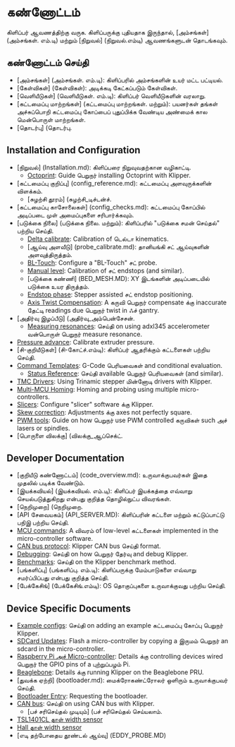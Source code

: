 # கண்ணோட்டம்

கிளிப்பர் ஆவணத்திற்கு வருக. கிளிப்பருக்கு புதியதாக இருந்தால், [அம்சங்கள்] (அம்சங்கள். எம்.டி) மற்றும் [நிறுவல்] (நிறுவல்.எம்டி) ஆவணங்களுடன் தொடங்கவும்.

## கண்ணோட்டம் செய்தி

- [அம்சங்கள்] (அம்சங்கள். எம்.டி): கிளிப்பரில் அம்சங்களின் உயர் மட்ட பட்டியல்.
- [கேள்விகள்] (கேள்விகள்): அடிக்கடி கேட்கப்படும் கேள்விகள்.
- [வெளியீடுகள்] (வெளியீடுகள். எம்.டி): கிளிப்பர் வெளியீடுகளின் வரலாறு.
- [கட்டமைப்பு மாற்றங்கள்] (கட்டமைப்பு மாற்றங்கள். மற்றும்): பயனர்கள் தங்கள் அச்சுப்பொறி கட்டமைப்பு கோப்பைப் புதுப்பிக்க வேண்டிய அண்மைக் கால மென்பொருள் மாற்றங்கள்.
- [தொடர்பு] (தொடர்பு.

## Installation and Configuration

- [நிறுவல்] (Installation.md): கிளிப்பரை நிறுவுவதற்கான வழிகாட்டி.
   - [Octoprint](OctoPrint.md): Guide பெறுநர் installing Octoprint with Klipper.
- [கட்டமைப்பு குறிப்பு] (config_reference.md): கட்டமைப்பு அளவுருக்களின் விளக்கம்.
   - [சுழற்சி தூரம்] (சுழற்சி_டிச்டன்ச்.
- [கட்டமைப்பு காசோலைகள்] (config_checks.md): கட்டமைப்பு கோப்பில் அடிப்படை முள் அமைப்புகளை சரிபார்க்கவும்.
- [படுக்கை நிலை] (படுக்கை நிலை. மற்றும்): கிளிப்பரில் "படுக்கை சமன் செய்தல்" பற்றிய செய்தி.
   - [Delta calibrate](Delta_Calibrate.md): Calibration of டெல்டா kinematics.
   - [ஆய்வு அளவீடு] (probe_calibrate.md): தானியங்கி சட் ஆய்வுகளின் அளவுத்திருத்தம்.
   - [BL-Touch](BLTouch.md): Configure a "BL-Touch" சட் probe.
   - [Manual level](Manual_Level.md): Calibration of சட் endstops (and similar).
   - [படுக்கை கண்ணி] (BED_MESH.MD): XY இடங்களின் அடிப்படையில் படுக்கை உயர திருத்தம்.
   - [Endstop phase](Endstop_Phase.md): Stepper assisted சட் endstop positioning.
   - [Axis Twist Compensation](Axis_Twist_Compensation.md): A கருவி பெறுநர் compensate க்கு inaccurate தேட்டி readings due பெறுநர் twist in ஃச் gantry.
- [அதிர்வு இழப்பீடு] (அதிர்வு_அம்பென்சேசன்.
   - [Measuring resonances](Measuring_Resonances.md): செய்தி on using adxl345 accelerometer வன்பொருள் பெறுநர் measure resonance.
- [Pressure advance](Pressure_Advance.md): Calibrate extruder pressure.
- [சி-குறியீடுகள்] (சி-கோட்ச்.எம்டி): கிளிப்பர் ஆதரிக்கும் கட்டளைகள் பற்றிய செய்தி.
- [Command Templates](Command_Templates.md): G-Code பெரியவைகள் and conditional evaluation.
   - [Status Reference](Status_Reference.md): செய்தி available பெறுநர் பெரியவைகள் (and similar).
- [TMC Drivers](TMC_Drivers.md): Using Trinamic stepper மின்னோடி drivers with Klipper.
- [Multi-MCU Homing](Multi_MCU_Homing.md): Homing and probing using multiple micro-controllers.
- [Slicers](Slicers.md): Configure "slicer" software க்கு Klipper.
- [Skew correction](Skew_Correction.md): Adjustments க்கு axes not perfectly square.
- [PWM tools](Using_PWM_Tools.md): Guide on how பெறுநர் use PWM controlled கருவிகள் such அச் lasers or spindles.
- [பொருளை விலக்கு] (விலக்கு_ஆப்செக்ட்.

## Developer Documentation

- [குறியீடு கண்ணோட்டம்] (code_overview.md): உருவாக்குபவர்கள் இதை முதலில் படிக்க வேண்டும்.
- [இயக்கவியல்] (இயக்கவியல். எம்.டி): கிளிப்பர் இயக்கத்தை எவ்வாறு செயல்படுத்துகிறது என்பது குறித்த தொழில்நுட்ப விவரங்கள்.
- [நெறிமுறை] (நெறிமுறை.
- [API சேவையகம்] (API_SERVER.MD): கிளிப்பரின் கட்டளை மற்றும் கட்டுப்பாட்டு பநிஇ பற்றிய செய்தி.
- [MCU commands](MCU_Commands.md): A விவரம் of low-level கட்டளைகள் implemented in the micro-controller software.
- [CAN bus protocol](CANBUS_protocol.md): Klipper CAN bus செய்தி format.
- [Debugging](Debugging.md): செய்தி on how பெறுநர் தேர்வு and debug Klipper.
- [Benchmarks](Benchmarks.md): செய்தி on the Klipper benchmark method.
- [பங்களிப்பு] (பங்களிப்பு. எம்.டி): கிளிப்பருக்கு மேம்பாடுகளை எவ்வாறு சமர்ப்பிப்பது என்பது குறித்த செய்தி.
- [பேக்கேசிங்] (பேக்கேசிங்.எம்டி): OS தொகுப்புகளை உருவாக்குவது பற்றிய செய்தி.

## Device Specific Documents

- [Example configs](Example_Configs.md): செய்தி on adding an example கட்டமைப்பு கோப்பு பெறுநர் Klipper.
- [SDCard Updates](SDCard_Updates.md): Flash a micro-controller by copying a இருமம் பெறுநர் an sdcard in the micro-controller.
- [Raspberry Pi அச் Micro-controller](RPi_microcontroller.md): Details க்கு controlling devices wired பெறுநர் the GPIO pins of a புற்றுப்பழம் Pi.
- [Beaglebone](Beaglebone.md): Details க்கு running Klipper on the Beaglebone PRU.
- [துவக்க ஏற்றி] (bootloader.md): மைக்ரோகண்ட்ரோலர் ஒளிரும் உருவாக்குபவர் செய்தி.
- [Bootloader Entry](Bootloader_Entry.md): Requesting the bootloader.
- [CAN bus](CANBUS.md): செய்தி on using CAN bus with Klipper.
   - [பச் சரிசெய்தல் முடியும்] (பச் சரிசெய்தல் செய்யலாம்.
- [TSL1401CL தாள் width sensor](TSL1401CL_Filament_Width_Sensor.md)
- [Hall தாள் width sensor](Hall_Filament_Width_Sensor.md)
- [எடி தற்போதைய தூண்டல் ஆய்வு] (EDDY_PROBE.MD)
